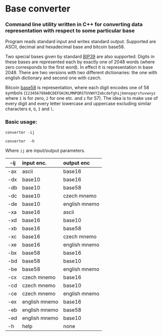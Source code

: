 # Base converter
### Command line utility written in C++ for converting data representation with respect to some particular base
Program reads standard input and writes standard output. Supported are ASCII, decimal and hexadecimal base and bitcoin base58.

Two special bases given by standard [BIP39](https://github.com/bitcoin/bips/blob/master/bip-0039/bip-0039-wordlists.md) are also supported. Digits in these bases are represented each by exactly one of 2048 words (where zero corresponds to the first word). In effect it is representation in base 2048. There are two versions with two different dictionaries: the one with english dictionary and second one with czech.

Bitcoin [base58](https://en.wikipedia.org/wiki/Base58) is representation, where each digit encodes one of 58 symbols (`123456789ABCDEFGHJKLMNPQRSTUVWXYZabcdefghijkmnopqrstuvwxyz` where `1` is for zero, `2` for one etc. and `z` for 57). The idea is to make use of every digit and every letter lowercase and uppercase excluding similar characters `0`, `O`, `I` and `l`.

### Basic usage:
`converter -ij`

`converter  -h `


Where `ij` are input/output parameters.


| -ij  | input enc.    | output enc      |
| -----| :------------ |:--------------- |
| -ax  | ascii         |  base16         |
| -dx  | base10        |  base16         |
| -db  | base10        |  base58         |
| -dc  | base10        |  czech mnemo    |
| -de  | base10        |  english mnemo  |
| -xa  | base16        |  ascii          |
| -xd  | base16        |  base10         |
| -xb  | base16        |  base58         |
| -xc  | base16        |  czech mnemo    |
| -xe  | base16        |  english mnemo  |
| -bx  | base58        |  base16         |
| -bd  | base58        |  base10         |
| -be  | base58        |  english mnemo  |
| -cx  | czech mnemo   |  base16         |
| -cd  | czech mnemo   |  base10         |
| -ce  | czech mnemo   |  english mnemo  |
| -ex  | english mnemo |  base16         |
| -eb  | english mnemo |  base58         |
| -ed  | english mnemo |  base10         |
| -h   | help          |  none           |
